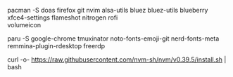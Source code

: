 
pacman -S doas firefox git nvim alsa-utils bluez bluez-utils blueberry xfce4-settings flameshot nitrogen rofi \
    volumeicon

paru -S google-chrome tmuxinator noto-fonts-emoji-git nerd-fonts-meta remmina-plugin-rdesktop freerdp

curl -o- https://raw.githubusercontent.com/nvm-sh/nvm/v0.39.5/install.sh | bash

